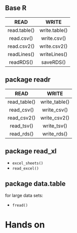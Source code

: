Base R
------

<table>
<thead>
<tr class="header">
<th align="center">READ</th>
<th align="center">WRITE</th>
</tr>
</thead>
<tbody>
<tr class="odd">
<td align="center">read.table()</td>
<td align="center">write.table()</td>
</tr>
<tr class="even">
<td align="center">read.csv()</td>
<td align="center">write.csv()</td>
</tr>
<tr class="odd">
<td align="center">read.csv2()</td>
<td align="center">write.csv2()</td>
</tr>
<tr class="even">
<td align="center">readLines()</td>
<td align="center">writeLines()</td>
</tr>
<tr class="odd">
<td align="center">readRDS()</td>
<td align="center">saveRDS()</td>
</tr>
</tbody>
</table>

package readr
-------------

<table>
<thead>
<tr class="header">
<th align="center">READ</th>
<th align="center">WRITE</th>
</tr>
</thead>
<tbody>
<tr class="odd">
<td align="center">read_table()</td>
<td align="center">write_table()</td>
</tr>
<tr class="even">
<td align="center">read_csv()</td>
<td align="center">write_csv()</td>
</tr>
<tr class="odd">
<td align="center">read_csv2()</td>
<td align="center">write_csv2()</td>
</tr>
<tr class="even">
<td align="center">read_tsv()</td>
<td align="center">write_tsv()</td>
</tr>
<tr class="odd">
<td align="center">read_rds()</td>
<td align="center">write_rds()</td>
</tr>
</tbody>
</table>

package read\_xl
----------------

-   `excel_sheets()`
-   `read_excel()`

package data.table
------------------

for large data sets:

-   `fread()`

Hands on
========
